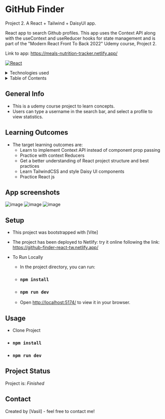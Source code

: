 # GitHub Finder
Project 2. A React + Tailwind + DaisyUI app.

React app to search Github profiles. This app uses the Context API along with the useContext and useReducer hooks for state management and is part of the "Modern React Front To Back 2022" Udemy course, Project 2.

Link to app: https://meals-nutrition-tracker.netlify.app/

[![React][React.js]][React-url]

<!-- TABLE OF CONTENTS -->
<details>
  <summary>Technologies used</summary>
  <ol>
    <li>React.js</li>
    <li>TailwindCSS layouts</li>
    <li>DaisyUI library for components</li>
    <li>VSCode</li>
  </ol>
</details>

<!-- TABLE OF CONTENTS -->
<details>
  <summary>Table of Contents</summary>
  <ol>
    <li><a href="#general-info">General Info</a></li>
    <li><a href="#app-screenshots">App Screenshots</a></li>
    <li><a href="#setup">Setup</a></li>
    <li><a href="#usage">Usage</a></li>
    <li><a href="#project-status">Status</a></li>
    <li><a href="#contact">Contact</a></li>

  </ol>
</details>

<!-- general-info -->
## General Info
- This is a udemy course project to learn concepts.
- Users can type a username in the search bar, and select a profile to view statistics.

## Learning Outcomes
- The target learning outcomes are:
    - Learn to implement Context API instead of component prop passing
    - Practice with context Reducers
    - Get a better understanding of React project structure and best practices
    - Learn TailwindCSS and style Daisy UI components
    - Practice React js
 
 <!-- app-screenshots -->
## App screenshots
![image](https://user-images.githubusercontent.com/78150846/216735147-1c70b2db-00b5-4758-b3bf-da62fd79a5d3.png)
![image](https://user-images.githubusercontent.com/78150846/216735135-557dc2b1-1886-4388-ad06-1be840f28ed5.png)
![image](https://user-images.githubusercontent.com/78150846/216735107-19133be6-0f5f-442a-919a-1d4b761034e6.png)

<!-- setup -->
## Setup
  - This project was bootstrapped with [Vite]
  
  - The project has been deployed to Netlify: try it online following the link: https://github-finder-react-tw.netlify.app/

  - To Run Locally
      - In the project directory, you can run:
      - ### `npm install`
      - ### `npm run dev`
      - Open [http://localhost:5174/](http://localhost:5174/) to view it in your browser.
  
<!-- usage -->
## Usage
- Clone Project
- ### `npm install`
- ### `npm run dev`

<!-- project-status -->
## Project Status
Project is: _Finished_

<!-- contact -->
## Contact
Created by [Vasil] - feel free to contact me!
<p align="right">

<!-- MARKDOWN LINKS & IMAGES -->
<!--  [![Next][Next.js]][Next-url] [![React][React.js]][React-url] [![Vue][Vue.js]][Vue-url] [![Bootstrap][Bootstrap.com]][Bootstrap-url] [![JQuery][JQuery.com]][JQuery-url] -->
<!-- https://www.markdownguide.org/basic-syntax/#reference-style-links -->
[contributors-shield]: https://img.shields.io/github/contributors/github_username/repo_name.svg?style=for-the-badge
[contributors-url]: https://github.com/github_username/repo_name/graphs/contributors
[forks-shield]: https://img.shields.io/github/forks/github_username/repo_name.svg?style=for-the-badge
[forks-url]: https://github.com/github_username/repo_name/network/members
[stars-shield]: https://img.shields.io/github/stars/github_username/repo_name.svg?style=for-the-badge
[stars-url]: https://github.com/github_username/repo_name/stargazers
[issues-shield]: https://img.shields.io/github/issues/github_username/repo_name.svg?style=for-the-badge
[issues-url]: https://github.com/github_username/repo_name/issues
[license-shield]: https://img.shields.io/github/license/github_username/repo_name.svg?style=for-the-badge
[license-url]: https://github.com/github_username/repo_name/blob/master/LICENSE.txt
[linkedin-shield]: https://img.shields.io/badge/-LinkedIn-black.svg?style=for-the-badge&logo=linkedin&colorB=555
[linkedin-url]: https://linkedin.com/in/linkedin_username
[product-screenshot]: images/screenshot.png
[Next.js]: https://img.shields.io/badge/next.js-000000?style=for-the-badge&logo=nextdotjs&logoColor=white
[Next-url]: https://nextjs.org/
[React.js]: https://img.shields.io/badge/React-20232A?style=for-the-badge&logo=react&logoColor=61DAFB
[React-url]: https://reactjs.org/
[Vue.js]: https://img.shields.io/badge/Vue.js-35495E?style=for-the-badge&logo=vuedotjs&logoColor=4FC08D
[Vue-url]: https://vuejs.org/
[Angular.io]: https://img.shields.io/badge/Angular-DD0031?style=for-the-badge&logo=angular&logoColor=white
[Angular-url]: https://angular.io/
[Svelte.dev]: https://img.shields.io/badge/Svelte-4A4A55?style=for-the-badge&logo=svelte&logoColor=FF3E00
[Svelte-url]: https://svelte.dev/
[Laravel.com]: https://img.shields.io/badge/Laravel-FF2D20?style=for-the-badge&logo=laravel&logoColor=white
[Laravel-url]: https://laravel.com
[Bootstrap.com]: https://img.shields.io/badge/Bootstrap-563D7C?style=for-the-badge&logo=bootstrap&logoColor=white
[Bootstrap-url]: https://getbootstrap.com
[JQuery.com]: https://img.shields.io/badge/jQuery-0769AD?style=for-the-badge&logo=jquery&logoColor=white
[JQuery-url]: https://jquery.com 
[Xcode.com]: https://img.shields.io/badge/Xcode-007ACC?style=for-the-badge&logo=Xcode&logoColor=white
[Xcode-url]: https://developer.apple.com/xcode/
[Swift.com]: https://img.shields.io/badge/swift-F54A2A?style=for-the-badge&logo=swift&logoColor=white
[Swift-url]: https://docs.swift.org/swift-book/
[VS.com]: https://img.shields.io/badge/Visual_Studio-5C2D91?style=for-the-badge&logo=visual%20studio&logoColor=white
[VS-url]: https://visualstudio.microsoft.com/
[Java.com]: https://img.shields.io/badge/java-%23ED8B00.svg?style=for-the-badge&logo=java&logoColor=white
[Java-url]: [https://visualstudio.microsoft.com/](https://www.java.com/en/)
[C#.com]: https://img.shields.io/badge/c%23-%23239120.svg?style=for-the-badge&logo=c-sharp&logoColor=white
[C#-url]: https://learn.microsoft.com/en-us/dotnet/csharp/
[MYSQL.com]: https://img.shields.io/badge/MySQL-005C84?style=for-the-badge&logo=mysql&logoColor=white
[MYSQL-url]: https://www.mysql.com/
[.NET.com]: https://img.shields.io/badge/.NET-5C2D91?style=for-the-badge&logo=.net&logoColor=white
[.NET-url]: https://dotnet.microsoft.com/en-us/
[IntelliJ.com]: https://img.shields.io/badge/IntelliJ_IDEA-000000.svg?style=for-the-badge&logo=intellij-idea&logoColor=white
[IntelliJ-url]: [https://dotnet.microsoft.com/en-us/](https://www.jetbrains.com/idea/)
[Spring.com]: https://img.shields.io/badge/Spring-6DB33F?style=for-the-badge&logo=spring&logoColor=white
[Spring-url]: https://spring.io/
